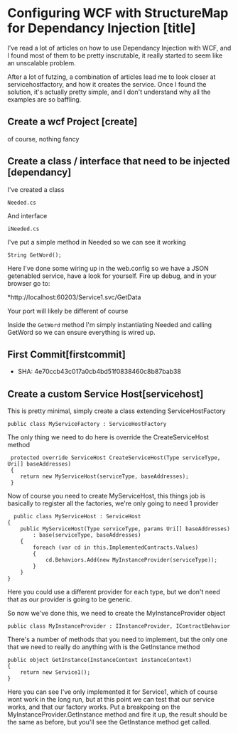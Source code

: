 # Configuring WCF with StructureMap for Dependancy Injection [title]

I’ve read a lot of articles on how to use Dependancy Injection with WCF, and I found most of them to be pretty inscrutable, it really started to seem like an unscalable problem.

After a lot of futzing, a combination of articles lead me to look closer at servicehostfactory, and how it creates the service. Once I found the solution, it's actually pretty simple, and I don't understand why all the examples are so baffling.

## Create a wcf Project [create]
of course, nothing fancy

## Create a class / interface that need to be injected [dependancy]

I've created a class 
    
	Needed.cs

And interface

	iNeeded.cs

I've put a simple method in Needed so we can see it working

	String GetWord();

Here I've done some wiring up in the web.config so we have a JSON getenabled service, have a look for yourself. Fire up debug, and in your browser go to:

*http://localhost:60203/Service1.svc/GetData

Your port will likely be different of course

Inside the ```GetWord``` method I'm simply instantiating Needed and calling GetWord so we can ensure everything is wired up.

## First Commit[firstcommit]

* SHA: 4e70ccb43c017a0cb4bd51f0838460c8b87bab38

## Create a custom Service Host[servicehost]

This is pretty minimal, simply create a class extending ServiceHostFactory

    public class MyServiceFactory : ServiceHostFactory

The only thing we need to do here is override the CreateServiceHost method

     protected override ServiceHost CreateServiceHost(Type serviceType, Uri[] baseAddresses)
     {
        return new MyServiceHost(serviceType, baseAddresses);
     }

Now of course you need to create MyServiceHost, this things job is basically to register all the factories, we're only going to need 1 provider

      public class MyServiceHost : ServiceHost
    {
        public MyServiceHost(Type serviceType, params Uri[] baseAddresses)
            : base(serviceType, baseAddresses)
        {
            foreach (var cd in this.ImplementedContracts.Values)
            {
                cd.Behaviors.Add(new MyInstanceProvider(serviceType));
            }
        }
    }

Here you could use a different provider for each type, but we don't need that as our provider is going to be generic.

So now we've done this, we need to create the MyInstanceProvider object

    public class MyInstanceProvider : IInstanceProvider, IContractBehavior

There's a number of methods that you need to implement, but the only one that we need to really do anything with is the GetInstance method

    public object GetInstance(InstanceContext instanceContext)
    {
        return new Service1();
    }

Here you can see I've only implemented it for Service1, which of course wont work in the long run, but at this point we can test that our service works, and that our factory works. Put a breakpoing on the MyInstanceProvider.GetInstance method and fire it up, the result should be the same as before, but you'll see the GetInstance method get called.


